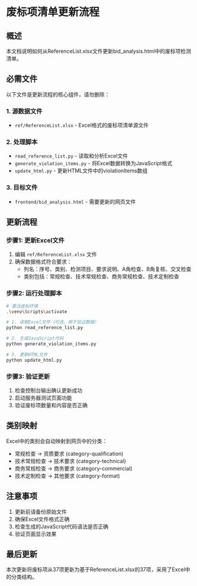 # 废标项清单更新流程

## 概述
本文档说明如何从ReferenceList.xlsx文件更新bid_analysis.html中的废标项检测清单。

## 必需文件
以下文件是更新流程的核心组件，请勿删除：

### 1. 源数据文件
- `ref/ReferenceList.xlsx` - Excel格式的废标项清单源文件

### 2. 处理脚本
- `read_reference_list.py` - 读取和分析Excel文件
- `generate_violation_items.py` - 将Excel数据转换为JavaScript格式
- `update_html.py` - 更新HTML文件中的violationItems数组

### 3. 目标文件
- `frontend/bid_analysis.html` - 需要更新的网页文件

## 更新流程

### 步骤1: 更新Excel文件
1. 编辑 `ref/ReferenceList.xlsx` 文件
2. 确保数据格式符合要求：
   - 列名：序号、类别、检测项目、要求说明、A角检查、B角复核、交叉检查
   - 类别包括：常规检查、技术常规检查、商务常规检查、技术定制检查

### 步骤2: 运行处理脚本
```bash
# 激活虚拟环境
.\venv\Scripts\activate

# 1. 读取Excel文件（可选，用于验证数据）
python read_reference_list.py

# 2. 生成JavaScript代码
python generate_violation_items.py

# 3. 更新HTML文件
python update_html.py
```

### 步骤3: 验证更新
1. 检查控制台输出确认更新成功
2. 启动服务器测试页面功能
3. 验证废标项数量和内容是否正确

## 类别映射
Excel中的类别会自动映射到网页中的分类：
- 常规检查 → 资质要求 (category-qualification)
- 技术常规检查 → 技术要求 (category-technical) 
- 商务常规检查 → 商务要求 (category-commercial)
- 技术定制检查 → 其他要求 (category-format)

## 注意事项
1. 更新前请备份原始文件
2. 确保Excel文件格式正确
3. 检查生成的JavaScript代码语法是否正确
4. 验证页面显示效果

## 最后更新
本次更新将废标项从37项更新为基于ReferenceList.xlsx的37项，采用了Excel中的分类结构。